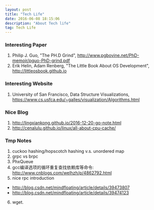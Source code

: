 ```yaml
---
layout: post
title: "Tech Life"
date: 2016-06-08 18:15:06 
description: "About Tech life"
tag: Tech Life
---
```


### Interesting Paper
1. Philip J. Guo, "The PH.D Grind", http://www.pgbovine.net/PhD-memoir/pguo-PhD-grind.pdf
2. Erik Helin, Adam Renberg, "The Little Book About OS Development", http://littleosbook.github.io

### Interesting Website
1. University of San Francisco, Data Structure Visualizations, https://www.cs.usfca.edu/~galles/visualization/Algorithms.html

### Nice Blog
1. http://lingxiankong.github.io/2016-12-20-go-note.html
2. http://cenalulu.github.io/linux/all-about-cpu-cache/

### Tmp Notes
1. cuckoo hashing/hopscotch hashing v.s. unordered map
2. grpc vs brpc
3. PhxQueue
4. gcc编译选项的循环重复查找依赖库等命令: http://www.cnblogs.com/welhzh/p/4862792.html
5. nice rpc introduction
- http://blog.csdn.net/mindfloating/article/details/39473807
- http://blog.csdn.net/mindfloating/article/details/39474123
6. wget.


